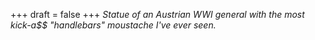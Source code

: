 
+++
draft = false
+++
_Statue of an Austrian WWI general with the most kick-a$$ "handlebars" moustache I've ever seen._
